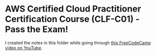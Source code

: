 # AWS Certified Cloud Practitioner Certification Course (CLF-C01) - Pass the Exam!

I created the notes in this folder while going through [this FreeCodeCamp video on YouTube](https://www.youtube.com/watch?v=SOTamWNgDKc).
